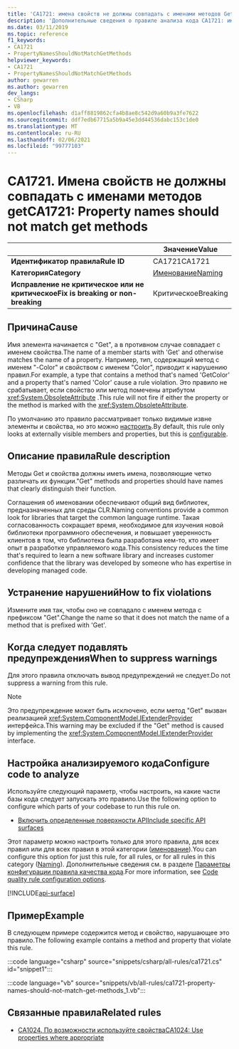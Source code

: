 ```yaml
---
title: 'CA1721: имена свойств не должны совпадать с именами методов Get (анализ кода)'
description: 'Дополнительные сведения о правиле анализа кода CA1721: имена свойств не должны совпадать с именами методов Get'
ms.date: 03/11/2019
ms.topic: reference
f1_keywords:
- CA1721
- PropertyNamesShouldNotMatchGetMethods
helpviewer_keywords:
- CA1721
- PropertyNamesShouldNotMatchGetMethods
author: gewarren
ms.author: gewarren
dev_langs:
- CSharp
- VB
ms.openlocfilehash: d1aff8819862cfa4b8ae8c542d9a60b9a3fe7622
ms.sourcegitcommit: ddf7edb67715a5b9a45e3dd44536dabc153c1de0
ms.translationtype: MT
ms.contentlocale: ru-RU
ms.lasthandoff: 02/06/2021
ms.locfileid: "99777103"
---
```

# <a name="ca1721-property-names-should-not-match-get-methods"></a><span data-ttu-id="37c3e-103">CA1721. Имена свойств не должны совпадать с именами методов get</span><span class="sxs-lookup"><span data-stu-id="37c3e-103">CA1721: Property names should not match get methods</span></span>

| | <span data-ttu-id="37c3e-104">Значение</span><span class="sxs-lookup"><span data-stu-id="37c3e-104">Value</span></span> |
|-|-|
| <span data-ttu-id="37c3e-105">**Идентификатор правила**</span><span class="sxs-lookup"><span data-stu-id="37c3e-105">**Rule ID**</span></span> |<span data-ttu-id="37c3e-106">CA1721</span><span class="sxs-lookup"><span data-stu-id="37c3e-106">CA1721</span></span>|
| <span data-ttu-id="37c3e-107">**Категория**</span><span class="sxs-lookup"><span data-stu-id="37c3e-107">**Category**</span></span> |[<span data-ttu-id="37c3e-108">Именование</span><span class="sxs-lookup"><span data-stu-id="37c3e-108">Naming</span></span>](naming-warnings.md)|
| <span data-ttu-id="37c3e-109">**Исправление не критическое или не критическое**</span><span class="sxs-lookup"><span data-stu-id="37c3e-109">**Fix is breaking or non-breaking**</span></span> |<span data-ttu-id="37c3e-110">Критическое</span><span class="sxs-lookup"><span data-stu-id="37c3e-110">Breaking</span></span>|

## <a name="cause"></a><span data-ttu-id="37c3e-111">Причина</span><span class="sxs-lookup"><span data-stu-id="37c3e-111">Cause</span></span>

<span data-ttu-id="37c3e-112">Имя элемента начинается с "Get", а в противном случае совпадает с именем свойства.</span><span class="sxs-lookup"><span data-stu-id="37c3e-112">The name of a member starts with 'Get' and otherwise matches the name of a property.</span></span> <span data-ttu-id="37c3e-113">Например, тип, содержащий метод с именем "-Color" и свойством с именем "Color", приводит к нарушению правил.</span><span class="sxs-lookup"><span data-stu-id="37c3e-113">For example, a type that contains a method that's named 'GetColor' and a property that's named 'Color' cause a rule violation.</span></span>
<span data-ttu-id="37c3e-114">Это правило не срабатывает, если свойство или метод помечены атрибутом <xref:System.ObsoleteAttribute> .</span><span class="sxs-lookup"><span data-stu-id="37c3e-114">This rule will not fire if either the property or the method is marked with the <xref:System.ObsoleteAttribute>.</span></span>

<span data-ttu-id="37c3e-115">По умолчанию это правило рассматривает только видимые извне элементы и свойства, но это можно [настроить](#configure-code-to-analyze).</span><span class="sxs-lookup"><span data-stu-id="37c3e-115">By default, this rule only looks at externally visible members and properties, but this is [configurable](#configure-code-to-analyze).</span></span>

## <a name="rule-description"></a><span data-ttu-id="37c3e-116">Описание правила</span><span class="sxs-lookup"><span data-stu-id="37c3e-116">Rule description</span></span>

<span data-ttu-id="37c3e-117">Методы Get и свойства должны иметь имена, позволяющие четко различать их функции.</span><span class="sxs-lookup"><span data-stu-id="37c3e-117">"Get" methods and properties should have names that clearly distinguish their function.</span></span>

<span data-ttu-id="37c3e-118">Соглашения об именовании обеспечивают общий вид библиотек, предназначенных для среды CLR.</span><span class="sxs-lookup"><span data-stu-id="37c3e-118">Naming conventions provide a common look for libraries that target the common language runtime.</span></span> <span data-ttu-id="37c3e-119">Такая согласованность сокращает время, необходимое для изучения новой библиотеки программного обеспечения, и повышает уверенность клиентов в том, что библиотека была разработана кем-то, кто имеет опыт в разработке управляемого кода.</span><span class="sxs-lookup"><span data-stu-id="37c3e-119">This consistency reduces the time that's required to learn a new software library and increases customer confidence that the library was developed by someone who has expertise in developing managed code.</span></span>

## <a name="how-to-fix-violations"></a><span data-ttu-id="37c3e-120">Устранение нарушений</span><span class="sxs-lookup"><span data-stu-id="37c3e-120">How to fix violations</span></span>

<span data-ttu-id="37c3e-121">Измените имя так, чтобы оно не совпадало с именем метода с префиксом "Get".</span><span class="sxs-lookup"><span data-stu-id="37c3e-121">Change the name so that it does not match the name of a method that is prefixed with 'Get'.</span></span>

## <a name="when-to-suppress-warnings"></a><span data-ttu-id="37c3e-122">Когда следует подавлять предупреждения</span><span class="sxs-lookup"><span data-stu-id="37c3e-122">When to suppress warnings</span></span>

<span data-ttu-id="37c3e-123">Для этого правила отключать вывод предупреждений не следует.</span><span class="sxs-lookup"><span data-stu-id="37c3e-123">Do not suppress a warning from this rule.</span></span>

> [!NOTE]
> <span data-ttu-id="37c3e-124">Это предупреждение может быть исключено, если метод "Get" вызван реализацией <xref:System.ComponentModel.IExtenderProvider> интерфейса.</span><span class="sxs-lookup"><span data-stu-id="37c3e-124">This warning may be excluded if the "Get" method is caused by implementing the <xref:System.ComponentModel.IExtenderProvider> interface.</span></span>

## <a name="configure-code-to-analyze"></a><span data-ttu-id="37c3e-125">Настройка анализируемого кода</span><span class="sxs-lookup"><span data-stu-id="37c3e-125">Configure code to analyze</span></span>

<span data-ttu-id="37c3e-126">Используйте следующий параметр, чтобы настроить, на какие части базы кода следует запускать это правило.</span><span class="sxs-lookup"><span data-stu-id="37c3e-126">Use the following option to configure which parts of your codebase to run this rule on.</span></span>

- [<span data-ttu-id="37c3e-127">Включить определенные поверхности API</span><span class="sxs-lookup"><span data-stu-id="37c3e-127">Include specific API surfaces</span></span>](#include-specific-api-surfaces)

<span data-ttu-id="37c3e-128">Этот параметр можно настроить только для этого правила, для всех правил или для всех правил в этой категории ([именование](naming-warnings.md)).</span><span class="sxs-lookup"><span data-stu-id="37c3e-128">You can configure this option for just this rule, for all rules, or for all rules in this category ([Naming](naming-warnings.md)).</span></span> <span data-ttu-id="37c3e-129">Дополнительные сведения см. в разделе [Параметры конфигурации правила качества кода](../code-quality-rule-options.md).</span><span class="sxs-lookup"><span data-stu-id="37c3e-129">For more information, see [Code quality rule configuration options](../code-quality-rule-options.md).</span></span>

[!INCLUDE[api-surface](~/includes/code-analysis/api-surface.md)]

## <a name="example"></a><span data-ttu-id="37c3e-130">Пример</span><span class="sxs-lookup"><span data-stu-id="37c3e-130">Example</span></span>

<span data-ttu-id="37c3e-131">В следующем примере содержится метод и свойство, нарушающее это правило.</span><span class="sxs-lookup"><span data-stu-id="37c3e-131">The following example contains a method and property that violate this rule.</span></span>

:::code language="csharp" source="snippets/csharp/all-rules/ca1721.cs" id="snippet1":::

:::code language="vb" source="snippets/vb/all-rules/ca1721-property-names-should-not-match-get-methods_1.vb":::

## <a name="related-rules"></a><span data-ttu-id="37c3e-132">Связанные правила</span><span class="sxs-lookup"><span data-stu-id="37c3e-132">Related rules</span></span>

- [<span data-ttu-id="37c3e-133">CA1024. По возможности используйте свойства</span><span class="sxs-lookup"><span data-stu-id="37c3e-133">CA1024: Use properties where appropriate</span></span>](ca1024.md)
